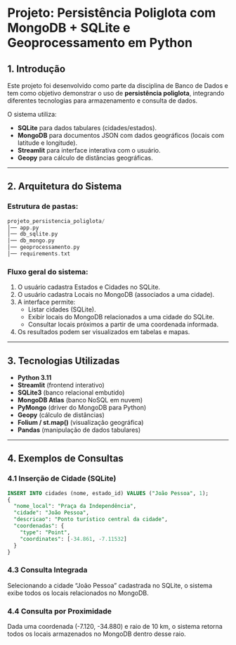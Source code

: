 # Projeto: Persistência Poliglota com MongoDB + SQLite e Geoprocessamento em Python

## 1. Introdução
Este projeto foi desenvolvido como parte da disciplina de Banco de Dados e tem como objetivo demonstrar o uso de **persistência poliglota**, integrando diferentes tecnologias para armazenamento e consulta de dados.

O sistema utiliza:
- **SQLite** para dados tabulares (cidades/estados).
- **MongoDB** para documentos JSON com dados geográficos (locais com latitude e longitude).
- **Streamlit** para interface interativa com o usuário.
- **Geopy** para cálculo de distâncias geográficas.

---

## 2. Arquitetura do Sistema

### Estrutura de pastas:
```c
projeto_persistencia_poliglota/
│── app.py 
│── db_sqlite.py 
│── db_mongo.py 
│── geoprocessamento.py 
│── requirements.txt 
```

### Fluxo geral do sistema:
1. O usuário cadastra Estados e Cidades no SQLite.
2. O usuário cadastra Locais no MongoDB (associados a uma cidade).
3. A interface permite:
   - Listar cidades (SQLite).
   - Exibir locais do MongoDB relacionados a uma cidade do SQLite.
   - Consultar locais próximos a partir de uma coordenada informada.
4. Os resultados podem ser visualizados em tabelas e mapas.

---

## 3. Tecnologias Utilizadas
- **Python 3.11**
- **Streamlit** (frontend interativo)
- **SQLite3** (banco relacional embutido)
- **MongoDB Atlas** (banco NoSQL em nuvem)
- **PyMongo** (driver do MongoDB para Python)
- **Geopy** (cálculo de distâncias)
- **Folium / st.map()** (visualização geográfica)
- **Pandas** (manipulação de dados tabulares)

---

## 4. Exemplos de Consultas

### 4.1 Inserção de Cidade (SQLite)
```sql
INSERT INTO cidades (nome, estado_id) VALUES ("João Pessoa", 1);
{
  "nome_local": "Praça da Independência",
  "cidade": "João Pessoa",
  "descricao": "Ponto turístico central da cidade",
  "coordenadas": {
    "type": "Point",
    "coordinates": [-34.861, -7.11532]
  }
}
```
### 4.3 Consulta Integrada

Selecionando a cidade “João Pessoa” cadastrada no SQLite, o sistema exibe todos os locais relacionados no MongoDB.

### 4.4 Consulta por Proximidade

Dada uma coordenada (-7.120, -34.880) e raio de 10 km, o sistema retorna todos os locais armazenados no MongoDB dentro desse raio.
